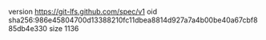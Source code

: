 version https://git-lfs.github.com/spec/v1
oid sha256:986e45804700d13388210fc11dbea8814d927a7a4b00be40a67cbf885db4e330
size 1136
